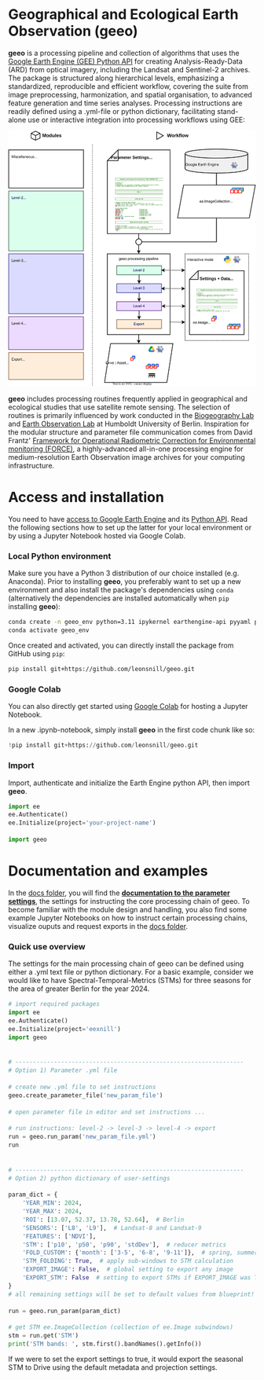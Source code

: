 # Geographical and Ecological Earth Observation (geeo)
**geeo** is a processing pipeline and collection of algorithms that uses the [Google Earth Engine (GEE) Python API](https://developers.google.com/earth-engine/guides/python_install) for creating Analysis-Ready-Data (ARD) from optical imagery, including the Landsat and Sentinel-2 archives. The package is structured along hierarchical levels, emphasizing a standardized, reproducible and efficient workflow, covering the suite from image preprocessing, harmonization, and spatial organisation, to advanced feature generation and time series analyses. 
Processing instructions are readily defined using a .yml-file or python dictionary, facilitating stand-alone use or interactive integration into processing workflows using GEE:

![sample SVG image](geeo/data/fig/geeo_workflow_manuscript.svg)

**geeo** includes processing routines frequently applied in geographical and ecological studies that use satellite remote sensing. The selection of routines is primarily influenced by work conducted in the [Biogeography Lab](https://pages.cms.hu-berlin.de/biogeo/website/) and [Earth Observation Lab](https://eolab.geographie.hu-berlin.de/) at Humboldt University of Berlin. Inspiration for the modular structure and parameter file communication comes from David Frantz' [Framework for Operational Radiometric Correction for Environmental monitoring (FORCE)](https://force-eo.readthedocs.io/en/latest/index.html), a highly-advanced all-in-one processing engine for medium-resolution Earth Observation image archives for your computing infrastructure.

# Access and installation

You need to have [access to Google Earth Engine](https://developers.google.com/earth-engine/guides/access) and its [Python API](https://developers.google.com/earth-engine/guides/python_install). Read the following sections how to set up the latter for your local environment or by using a Jupyter Notebook hosted via Google Colab.  

### Local Python environment
Make sure you have a Python 3 distribution of our choice installed (e.g. Anaconda). Prior to installing **geeo**, you preferably want to set up a new environment and also install the package's dependencies using `conda` (alternatively the dependencies are installed automatically when `pip` installing **geeo**):

```bash
conda create -n geeo_env python=3.11 ipykernel earthengine-api pyyaml pandas geopandas matplotlib tqdm ipyleaflet ipywidgets gdal scikit-learn
conda activate geeo_env
```

Once created and activated, you can directly install the package from GitHub using `pip`:

```bash
pip install git+https://github.com/leonsnill/geeo.git
```

### Google Colab
You can also directly get started using [Google Colab](https://colab.research.google.com/) for hosting a Jupyter Notebook.

In a new .ipynb-notebook, simply install **geeo** in the first code chunk like so:

```python
!pip install git+https://github.com/leonsnill/geeo.git
```

### Import

Import, authenticate and initialize the Earth Engine python API, then import **geeo**.

```python
import ee
ee.Authenticate()
ee.Initialize(project='your-project-name')

import geeo
```


# Documentation and examples

In the [docs folder](docs), you will find the **[documentation to the parameter settings](docs/documentation.md)**, the settings for instructing the core processing chain of geeo. To become familiar with the module design and handling, you also find some example Jupyter Notebooks on how to instruct certain processing chains, visualize ouputs and request exports in the [docs folder](docs).

### Quick use overview

The settings for the main processing chain of geeo can be defined using either a .yml text file or python dictionary.
For a basic example, consider we would like to have Spectral-Temporal-Metrics (STMs) for three seasons for the area of greater Berlin for the year 2024. 

```python
# import required packages
import ee
ee.Authenticate()
ee.Initialize(project='eexnill')
import geeo


# -----------------------------------------------------------------
# Option 1) Parameter .yml file

# create new .yml file to set instructions
geeo.create_parameter_file('new_param_file')

# open parameter file in editor and set instructions ...

# run instructions: level-2 -> level-3 -> level-4 -> export
run = geeo.run_param('new_param_file.yml')
run


# -----------------------------------------------------------------
# Option 2) python dictionary of user-settings

param_dict = {
    'YEAR_MIN': 2024,
    'YEAR_MAX': 2024,
    'ROI': [13.07, 52.37, 13.78, 52.64],  # Berlin
    'SENSORS': ['L8', 'L9'],  # Landsat-8 and Landsat-9
    'FEATURES': ['NDVI'],
    'STM': ['p10', 'p50', 'p90', 'stdDev'],  # reducer metrics
    'FOLD_CUSTOM': {'month': ['3-5', '6-8', '9-11']},  # spring, summer, autumn sub-windows
    'STM_FOLDING': True,  # apply sub-windows to STM calculation
    'EXPORT_IMAGE': False,  # global setting to export any image
    'EXPORT_STM': False  # setting to export STMs if EXPORT_IMAGE was True
}
# all remaining settings will be set to default values from blueprint!

run = geeo.run_param(param_dict)

# get STM ee.ImageCollection (collection of ee.Image subwindows)
stm = run.get('STM')
print('STM bands: ', stm.first().bandNames().getInfo())
```

If we were to set the export settings to true, it would export the seasonal STM to Drive using the default metadata and projection settings.